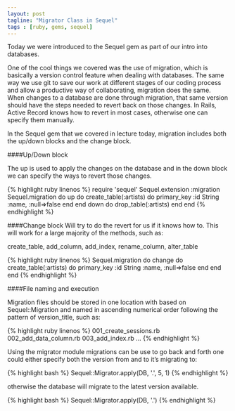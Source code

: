 ```yaml
---
layout: post
tagline: "Migrator Class in Sequel"
tags : [ruby, gems, sequel]
---
```


Today we were introduced to the Sequel gem as part of our intro into databases.

One of the cool things we covered was the use of migration, which is basically a version control feature when dealing with databases. The same way we use git to save our work at different stages of our coding process and allow a productive way of collaborating, migration does the same. When changes to a database are done through migration, that same version should have the steps needed to revert back on those changes. In Rails, Active Record knows how to revert in most cases, otherwise one can specify them manually.

In the Sequel gem that we covered in lecture today, migration includes both the up/down blocks and the change block.

####Up/Down block 

 The up is used to apply the changes on the database and in the down block we can specify the ways to revert those changes. 

{% highlight ruby linenos %}
require 'sequel'
Sequel.extension :migration
Sequel.migration do
    up do
        create_table(:artists) do
            primary_key :id
            String :name, :null=>false
        end
    end
    down do
        drop_table(:artists)
    end
end
{% endhighlight %}

####Change block 
Will try to do the revert for us if it knows how to. This will work for a large majority of the methods, such as:

create_table, add_column, add_index, rename_column, alter_table

{% highlight ruby linenos %}
Sequel.migration do
    change do
        create_table(:artists) do
            primary_key :id
            String :name, :null=>false
        end
    end
end
{% endhighlight %}

####File naming and execution

Migration files should be stored in one location with based on Sequel::Migration and named in ascending numerical order following the pattern of version_title, such as:

{% highlight ruby linenos %}
001_create_sessions.rb
002_add_data_column.rb
003_add_index.rb
...
{% endhighlight %}

Using the migrator module migrations can be use to go back and forth one could either specify both the version from and to it’s migrating to:

{% highlight bash %}
Sequel::Migrator.apply(DB, '.', 5, 1)
{% endhighlight %}

otherwise the database will migrate to the latest version available.

{% highlight bash %}
Sequel::Migrator.apply(DB, '.')
{% endhighlight %}